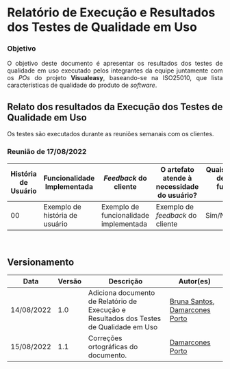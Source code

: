 # Relatório de Execução e Resultados dos Testes de Qualidade em Uso

### Objetivo

<p align = "justify">O objetivo deste documento é apresentar os resultados dos testes de qualidade em uso executado pelos integrantes da equipe juntamente com os <i>POs</i> do projeto <b>Visualeasy</b>, baseando-se na ISO25010, que lista características de qualidade do produto de <i>software</i>.</p>


## Relato dos resultados da Execução dos Testes de Qualidade em Uso

<p align = "justify">Os testes são executados durante as reuniões semanais com os clientes.</p>

### Reunião de 17/08/2022

|História de Usuário|Funcionalidade Implementada|<i>Feedback</i> do cliente| O artefato atende à necessidade do usuário?|Quais características de Qualidade a funcionalidade apresenta?|
|-------------------|---------------------------------|--------------------------|-----|-----|
|00|Exemplo de história de usuário|Exemplo de funcionalidade implementada|Exemplo de <i>feedback</i> do cliente|Sim/Não/Parcialmente|Compatibilidade, Confiabilidade, etc|


<br>

## Versionamento

| Data | Versão | Descrição | Autor(es) |
|------|------|------|------|
|14/08/2022|1.0|Adiciona documento de Relatório de Execução e Resultados dos Testes de Qualidade em Uso|[Bruna Santos](https://github.com/brunaalmeidasantos), [Damarcones Porto](https://github.com/damarcones)|
|15/08/2022|1.1|Correções ortográficas do documento.|[Damarcones Porto](https://github.com/damarcones)|
